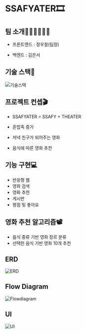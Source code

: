 # SSAFYATER🎞

## 팀 소개🧑🏻‍💻👩🏻‍💻

- 프론트엔드 : 정우철(팀장)

- 백엔드 : 김은서

  

## 기술 스택🧰

![기술스택](../../README.assets/기술스택.png)

## 프로젝트 컨셉🎬

- SSAFYATER = SSAFY + THEATER

- 혼밥족 증가

- 저녁 친구가 되어주는 영화

- 음식에 따른 영화 추천

  

## 기능 구현💻

- 반응형 웹
- 영화 검색
- 영화 추천 
- 게시판
- 평점 및 좋아요



## 영화 추천 알고리즘📽

- 음식 종류 기반 영화 장르 분류
- 선택한 음식 기반 영화 10개 추천



## ERD

![ERD](../../README.assets/ERD.png)



## Flow Diagram

![Flowdiagram](../../README.assets/Flowdiagram.png)



## UI

![UI](../../README.assets/UI.png)